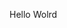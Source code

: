 Hello Wolrd




























































































































































































































































































































































































































































































































































































































































































































































































































































































































































































































































































































































































































































































































































































































































































































































































































































































































































































































































































































































































































































































































































































































































































































































